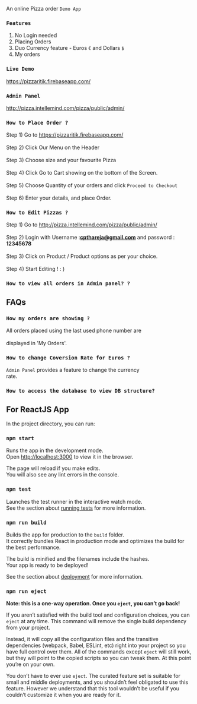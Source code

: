 An online Pizza order `Demo App`
### `Features`
1. No Login needed <br/>
2. Placing Orders<br/>
3. Duo Currency feature - Euros `€` and Dollars `$` <br/>
4. My orders

### `Live Demo`
https://pizzaritik.firebaseapp.com/

### `Admin Panel` 
http://pizza.intellemind.com/pizza/public/admin/


### `How to Place Order ?`
Step 1) Go to https://pizzaritik.firebaseapp.com/ <br/><br/>
Step 2) Click Our Menu on the Header<br/><br/>
Step 3) Choose size and your favourite Pizza<br/><br/>
Step 4) Click Go to Cart showing on the bottom of the Screen.<br/><br/>
Step 5) Choose Quantity of your orders and click `Proceed to Checkout`<br/><br/>
Step 6) Enter your details, and place Order.

### `How to Edit Pizzas ?`
Step 1) Go to http://pizza.intellemind.com/pizza/public/admin/ <br/><br/>
Step 2) Login with Username :<b>cpthareja@gmail.com</b> and password : <b>12345678</b> <br/><br/>
Step 3) Click on Product / Product options as per your choice. <br/><br/>
Step 4) Start Editing ! : )

### `How to view all orders in Admin panel? ?`


## FAQs

### `How my orders are showing ?`
All orders placed using the last used phone number are <br/><br/>
displayed in 'My Orders'.

### `How to change Coversion Rate for Euros ?`
`Admin Panel` provides a feature to change the currency <br/>
rate.

### `How to access the database to view DB structure?`

## For ReactJS App

In the project directory, you can run:

### `npm start`

Runs the app in the development mode.<br />
Open [http://localhost:3000](http://localhost:3000) to view it in the browser.

The page will reload if you make edits.<br />
You will also see any lint errors in the console.

### `npm test`

Launches the test runner in the interactive watch mode.<br />
See the section about [running tests](https://facebook.github.io/create-react-app/docs/running-tests) for more information.

### `npm run build`

Builds the app for production to the `build` folder.<br />
It correctly bundles React in production mode and optimizes the build for the best performance.

The build is minified and the filenames include the hashes.<br />
Your app is ready to be deployed!

See the section about [deployment](https://facebook.github.io/create-react-app/docs/deployment) for more information.

### `npm run eject`

**Note: this is a one-way operation. Once you `eject`, you can’t go back!**

If you aren’t satisfied with the build tool and configuration choices, you can `eject` at any time. This command will remove the single build dependency from your project.

Instead, it will copy all the configuration files and the transitive dependencies (webpack, Babel, ESLint, etc) right into your project so you have full control over them. All of the commands except `eject` will still work, but they will point to the copied scripts so you can tweak them. At this point you’re on your own.

You don’t have to ever use `eject`. The curated feature set is suitable for small and middle deployments, and you shouldn’t feel obligated to use this feature. However we understand that this tool wouldn’t be useful if you couldn’t customize it when you are ready for it.


